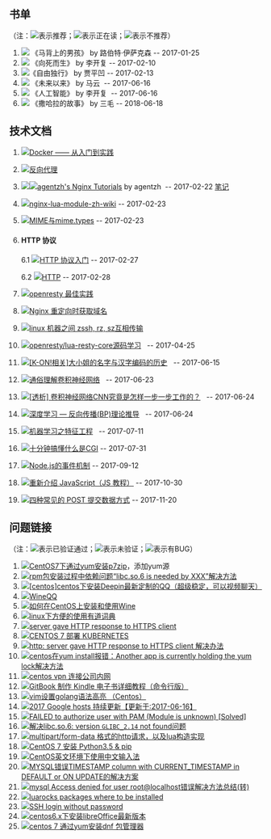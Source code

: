 ## 书单

（注：![](http://pics.sc.chinaz.com/Files/pic/faces/2961/644.png)表示推荐；![](http://pics.sc.chinaz.com/Files/pic/faces/2961/06.png)表示正在读；![](http://pics.sc.chinaz.com/Files/pic/faces/2961/942.png)表示不推荐）

1. ![](http://pics.sc.chinaz.com/Files/pic/faces/2961/644.png) 《马背上的男孩》 by  路伯特·伊萨克森 -- 2017-01-25
2. ![](http://pics.sc.chinaz.com/Files/pic/faces/2961/644.png) 《向死而生》 by  李开复  -- 2017-02-10
3. ![](http://pics.sc.chinaz.com/Files/pic/faces/2961/644.png)《自由独行》 by 贾平凹  -- 2017-02-13
4. ![](http://pics.sc.chinaz.com/Files/pic/faces/2961/06.png) 《未来以来》 by 马云  -- 2017-06-16
4. ![](http://pics.sc.chinaz.com/Files/pic/faces/2961/644.png) 《人工智能》 by 李开复  -- 2017-06-16
5. ![](http://pics.sc.chinaz.com/Files/pic/faces/2961/644.png) 《撒哈拉的故事》 by 三毛  -- 2018-06-18

## 技术文档
1. ![](http://pics.sc.chinaz.com/Files/pic/faces/2961/644.png)[Docker —— 从入门到实践](https://www.gitbook.com/book/yeasy/docker_practice/details)
2. ![](http://pics.sc.chinaz.com/Files/pic/faces/2961/644.png)[反向代理](https://github.com/moonbingbing/openresty-best-practices/blob/master/ngx/reverse_proxy.md)
3. ![](http://pics.sc.chinaz.com/Files/pic/faces/2961/644.png)![](http://pics.sc.chinaz.com/Files/pic/faces/2961/644.png)[agentzh's Nginx Tutorials](http://openresty.org/cn/ebooks.html)  by agentzh  -- 2017-02-22  [笔记](https://wo142857.github.io/nginx/2017/02/25/Nginx-%E9%85%8D%E7%BD%AE%E6%8C%87%E4%BB%A4%E6%89%A7%E8%A1%8C%E9%A1%BA%E5%BA%8F.html)
4. ![](http://pics.sc.chinaz.com/Files/pic/faces/2961/06.png)[nginx-lua-module-zh-wiki](https://github.com/iresty/nginx-lua-module-zh-wiki) -- 2017-02-23
5. ![](http://pics.sc.chinaz.com/Files/pic/faces/2961/644.png)[MIME与mime.types](https://my.oschina.net/plutonji/blog/527797) -- 2017-02-23

6. #### HTTP 协议 ####
    
    6.1 ![](http://pics.sc.chinaz.com/Files/pic/faces/2961/644.png)[HTTP 协议入门](http://www.ruanyifeng.com/blog/2016/08/http.html) -- 2017-02-27
    
    6.2 ![](http://pics.sc.chinaz.com/Files/pic/faces/2961/644.png)[HTTP](https://developer.mozilla.org/zh-CN/docs/Web/HTTP) -- 2017-02-28

7. ![](http://pics.sc.chinaz.com/Files/pic/faces/2961/06.png)[openresty 最佳实践](https://moonbingbing.gitbooks.io/openresty-best-practices/content/)

8. ![](http://pics.sc.chinaz.com/Files/pic/faces/2961/644.png)[Nginx 重定向时获取域名](https://segmentfault.com/a/1190000004477106)

9. ![](http://pics.sc.chinaz.com/Files/pic/faces/2961/644.png)[linux 机器之间 zssh, rz, sz互相传输](https://my.oschina.net/floristgao/blog/364300)
10. ![](http://pics.sc.chinaz.com/Files/pic/faces/2961/06.png)[openresty/lua-resty-core源码学习](https://github.com/openresty/lua-resty-core)   -- 2017-04-25
11. ![](http://pics.sc.chinaz.com/Files/pic/faces/2961/644.png)[[K-ON!相关]大小姐的名字与汉字编码的历史](http://keyfc.net/bbs/showtopic-52599.aspx)   -- 2017-06-15
12. ![](http://pics.sc.chinaz.com/Files/pic/faces/2961/644.png)[通俗理解卷积神经网络](http://blog.csdn.net/v_july_v/article/details/51812459)   -- 2017-06-23
13. ![](http://pics.sc.chinaz.com/Files/pic/faces/2961/644.png)[[透析] 卷积神经网络CNN究竟是怎样一步一步工作的？](http://www.jianshu.com/p/fe428f0b32c1)   -- 2017-06-24
14. ![](http://pics.sc.chinaz.com/Files/pic/faces/2961/644.png)[深度学习 — 反向传播(BP)理论推导](http://www.jianshu.com/p/408ab8177a53)   -- 2017-06-24
15. ![](http://pics.sc.chinaz.com/Files/pic/faces/2961/644.png)[机器学习之特征工程](http://www.csuldw.com/2015/10/24/2015-10-24%20feature%20engineering/)   -- 2017-07-11
16.  ![](http://pics.sc.chinaz.com/Files/pic/faces/2961/644.png)[十分钟搞懂什么是CGI](http://www.cnblogs.com/xueweihan/p/5319893.html)  -- 2017-07-31
17.  ![](http://pics.sc.chinaz.com/Files/pic/faces/2961/644.png)[Node.js的事件机制](http://www.infoq.com/cn/articles/tyq-nodejs-event)  -- 2017-09-12
18. ![](http://pics.sc.chinaz.com/Files/pic/faces/2961/644.png)[重新介绍 JavaScript（JS 教程）](https://developer.mozilla.org/zh-CN/docs/Web/JavaScript/A_re-introduction_to_JavaScript#) -- 2017-10-30
19. ![](http://pics.sc.chinaz.com/Files/pic/faces/2961/644.png)[四种常见的 POST 提交数据方式](https://imququ.com/post/four-ways-to-post-data-in-http.html) -- 2017-11-20

## 问题链接
（注：![](http://pics.sc.chinaz.com/Files/pic/faces/2961/644.png)表示已验证通过；![](http://pics.sc.chinaz.com/Files/pic/faces/2961/06.png)表示未验证；![](http://pics.sc.chinaz.com/Files/pic/faces/2961/942.png)表示有BUG）

1. ![](http://pics.sc.chinaz.com/Files/pic/faces/2961/644.png)[CentOS7下通过yum安装p7zip](http://www.itdadao.com/articles/c15a570144p0.html)，添加yum源
2. ![](http://pics.sc.chinaz.com/Files/pic/faces/2961/644.png)[rpm包安装过程中依赖问题“libc.so.6 is needed by XXX”解决方法](http://www.cnblogs.com/think3t/p/4165102.html)
3. ![](http://pics.sc.chinaz.com/Files/pic/faces/2961/942.png)[[centos]centos下安装Deepin最新定制的QQ（超级稳定，可以视频聊天）](https://segmentfault.com/a/1190000007963662)
4. ![](http://pics.sc.chinaz.com/Files/pic/faces/2961/942.png)[WineQQ](http://phpcj.org/wineqq/comment-page-2/#comment-855)
5. ![](http://pics.sc.chinaz.com/Files/pic/faces/2961/644.png)[如何在CentOS上安装和使用Wine](http://ghoulich.xninja.org/2016/08/09/install-and-use-wine-on-centos/)
6. ![](http://pics.sc.chinaz.com/Files/pic/faces/2961/644.png)[linux下方便的使用有道词典](http://blog.csdn.net/qq_21544879/article/details/51290222)
7. ![](http://pics.sc.chinaz.com/Files/pic/faces/2961/644.png)[server gave HTTP response to HTTPS client](https://github.com/docker/distribution/issues/1874)
8. ![](http://pics.sc.chinaz.com/Files/pic/faces/2961/644.png)[CENTOS 7 部署 KUBERNETES](http://www.fangyunlin.com/?p=54)
9. ![](http://pics.sc.chinaz.com/Files/pic/faces/2961/644.png)[http: server gave HTTP response to HTTPS client 解决办法](http://www.jianshu.com/p/00ac18fce367)
10. ![](http://pics.sc.chinaz.com/Files/pic/faces/2961/644.png)[centos在yum install报错：Another app is currently holding the yum lock解决方法](http://www.cnblogs.com/jincon/p/3371471.html)
11. ![](http://pics.sc.chinaz.com/Files/pic/faces/2961/644.png)[centos vpn 连接公司内网](https://serverfault.com/questions/412220/fortinet-ssl-vpn-client-setup-without-gui-on-linux-centos)
12. ![](http://pics.sc.chinaz.com/Files/pic/faces/2961/644.png)[GitBook 制作 Kindle 电子书详细教程（命令行版）](https://kindlefere.com/post/288.html)
13. ![](http://pics.sc.chinaz.com/Files/pic/faces/2961/644.png)[vim设置golang语法高亮 （Centos）](http://studygolang.com/articles/7172)
14. ![](http://pics.sc.chinaz.com/Files/pic/faces/2961/644.png)[2017 Google hosts 持续更新【更新于:2017-06-16】](https://laod.cn/hosts/2017-google-hosts.html)
15. ![](http://pics.sc.chinaz.com/Files/pic/faces/2961/644.png)[FAILED to authorize user with PAM (Module is unknown) [Solved]](https://opensource4admin.wordpress.com/2014/07/31/failed-to-authorize-user-with-pam-module-is-unknown-solved/)
16. ![](http://pics.sc.chinaz.com/Files/pic/faces/2961/644.png)[解决libc.so.6: version `GLIBC_2.14` not found问题](http://blog.csdn.net/cpplang/article/details/8462768)
17. ![](http://pics.sc.chinaz.com/Files/pic/faces/2961/644.png)[multipart/form-data 格式的http请求，以及lua构造实现](https://segmentfault.com/a/1190000007977497)
18. ![](http://pics.sc.chinaz.com/Files/pic/faces/2961/644.png)[CentOS 7 安装 Python3.5 & pip](http://www.jianshu.com/p/8bd6e0695d7f)
19. ![](http://pics.sc.chinaz.com/Files/pic/faces/2961/644.png)[CentOS英文环境下使用中文输入法](http://www.linuxdiyf.com/linux/2270.html)
20. ![](http://pics.sc.chinaz.com/Files/pic/faces/2961/644.png)[MYSQL错误TIMESTAMP column with CURRENT_TIMESTAMP in DEFAULT or ON UPDATE的解决方案](https://blog.csdn.net/trq809135642/article/details/70050742)
21. ![](http://pics.sc.chinaz.com/Files/pic/faces/2961/644.png)[mysql Access denied for user root@localhost错误解决方法总结(转)](http://www.cnblogs.com/qq78292959/p/3641972.html)
22. ![](http://pics.sc.chinaz.com/Files/pic/faces/2961/644.png)[luarocks packages where to be installed](http://leafo.net/guides/customizing-the-luarocks-tree.html)
22. ![](http://pics.sc.chinaz.com/Files/pic/faces/2961/644.png)[SSH login without password](https://linuxconfig.org/passwordless-ssh)
23. ![](http://pics.sc.chinaz.com/Files/pic/faces/2961/644.png)[centos6.x下安装libreOffice最新版本](http://blog.path8.net/archives/5870.html)
23. ![](http://pics.sc.chinaz.com/Files/pic/faces/2961/644.png)[centos 7 通过yum安装dnf 包管理器](https://blog.csdn.net/smilejiasmile/article/details/78445791)
